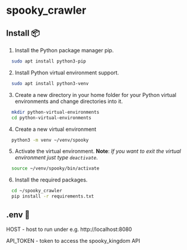 # spooky_crawler

## Install 📦

1. Install the Python package manager pip.
    
```bash
  sudo apt install python3-pip
```
    
2. Install Python virtual environment support.
    
```bash
  sudo apt install python3-venv
```
    
3. Create a new directory in your home folder for your Python virtual environments and change directories into it.
    
```bash
  mkdir python-virtual-environments 
  cd python-virtual-environments
```
    
4. Create a new virtual environment
    
```bash
  python3 -m venv ~/venv/spooky
```
    
5. Activate the virtual environment. **Note**: *If you want to exit the virtual environment just type `deactivate`*.
    
```bash
  source ~/venv/spooky/bin/activate
```
6. Install the required packages.

```bash
  cd ~/spooky_crawler
  pip install -r requirements.txt
```

## .env 📔

HOST - host to run under e.g. http://localhost:8080

API_TOKEN - token to access the spooky_kingdom API